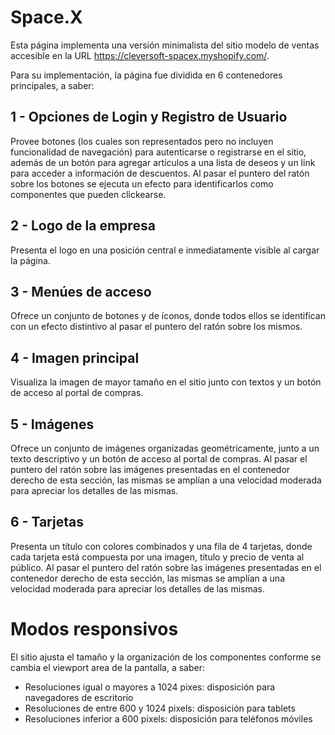 # Space.X

Esta página implementa una versión minimalista del sitio modelo de ventas accesible en la URL https://cleversoft-spacex.myshopify.com/.

Para su implementación, la página fue dividida en 6 contenedores principales, a saber:

## 1 - Opciones de Login y Registro de Usuario

Provee botones (los cuales son representados pero no incluyen funcionalidad de navegación) para autenticarse o registrarse en el sitio, además de un botón para agregar artículos a una lista de deseos y un link para acceder a información de descuentos.
Al pasar el puntero del ratón sobre los botones se ejecuta un efecto para identificarlos como componentes que pueden clickearse.

## 2 - Logo de la empresa

Presenta el logo en una posición central e inmediatamente visible al cargar la página.

## 3 - Menúes de acceso

Ofrece un conjunto de botones y de íconos, donde todos ellos se identifican con un efecto distintivo al pasar el puntero del ratón sobre los mismos.

## 4 - Imagen principal

Visualiza la imagen de mayor tamaño en el sitio junto con textos y un botón de acceso al portal de compras.

## 5 - Imágenes

Ofrece un conjunto de imágenes organizadas geométricamente, junto a un texto descriptivo y un botón de acceso al portal de compras. Al pasar el puntero del ratón sobre las imágenes presentadas en el contenedor derecho de esta sección, las mismas se amplían a una velocidad moderada para apreciar los detalles de las mismas.

## 6 - Tarjetas

Presenta un título con colores combinados y una fila de 4 tarjetas, donde cada tarjeta está compuesta por una imagen, título y precio de venta al público. Al pasar el puntero del ratón sobre las imágenes presentadas en el contenedor derecho de esta sección, las mismas se amplían a una velocidad moderada para apreciar los detalles de las mismas.

# Modos responsivos

El sitio ajusta el tamaño y la organización de los componentes conforme se cambia el viewport area de la pantalla, a saber:

- Resoluciones igual o mayores a 1024 pixes: disposición para navegadores de escritorio
- Resoluciones de entre 600 y 1024 pixels: disposición para tablets
- Resoluciones inferior a 600 pixels: disposición para teléfonos móviles
